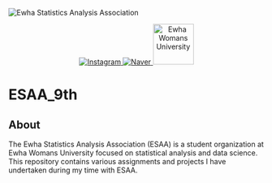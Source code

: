 ![Ewha Statistics Analysis Association](https://capsule-render.vercel.app/api?type=waving&height=300&text=Ewha%20Statistics%20Analysis%20Association&descAlign=68&textBg=false&fontAlign=50&fontSize=50&descAlignY=61&animation=twinkling&color=009775)


<p align="center">
  <a href="https://www.instagram.com/esaa_ewha/" target="_blank">
    <img src="https://img.shields.io/badge/Instagram-E4405F?style=for-the-badge&logo=instagram&logoColor=white" alt="Instagram">
  </a>
  <a href="https://naver.me/xIhtIUog" target="_blank">
    <img src="https://img.shields.io/badge/Naver-03C75A?style=for-the-badge&logo=naver&logoColor=white" alt="Naver">
  </a>
  <a href="https://stat.ewha.ac.kr/statistics/index.do" target="_blank">
    <img src="https://www.ewha.ac.kr/_res/ewha/img/intro/img-symbol01.png" width="80" alt="Ewha Womans University">
  </a>
</p>



# ESAA_9th

## About
The Ewha Statistics Analysis Association (ESAA) is a student organization at Ewha Womans University focused on statistical analysis and data science. This repository contains various assignments and projects I have undertaken during my time with ESAA.
